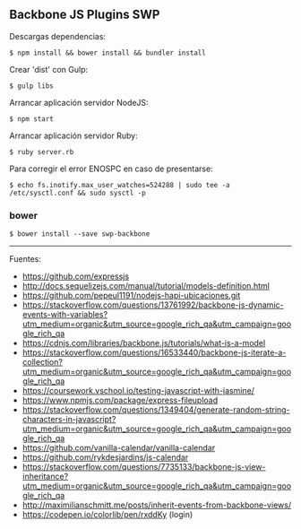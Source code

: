 ## Backbone JS Plugins SWP

Descargas dependencias:

    $ npm install && bower install && bundler install

Crear 'dist' con Gulp:

    $ gulp libs

Arrancar aplicación servidor NodeJS:

    $ npm start

Arrancar aplicación servidor Ruby:

    $ ruby server.rb

Para corregir el error ENOSPC en caso de presentarse:

    $ echo fs.inotify.max_user_watches=524288 | sudo tee -a /etc/sysctl.conf && sudo sysctl -p

### bower

    $ bower install --save swp-backbone

---

Fuentes:

+ https://github.com/expressjs
+ http://docs.sequelizejs.com/manual/tutorial/models-definition.html
+ https://github.com/pepeul1191/nodejs-hapi-ubicaciones.git
+ https://stackoverflow.com/questions/13761992/backbone-js-dynamic-events-with-variables?utm_medium=organic&utm_source=google_rich_qa&utm_campaign=google_rich_qa
+ https://cdnjs.com/libraries/backbone.js/tutorials/what-is-a-model
+ https://stackoverflow.com/questions/16533440/backbone-js-iterate-a-collection?utm_medium=organic&utm_source=google_rich_qa&utm_campaign=google_rich_qa
+ https://coursework.vschool.io/testing-javascript-with-jasmine/
+ https://www.npmjs.com/package/express-fileupload
+ https://stackoverflow.com/questions/1349404/generate-random-string-characters-in-javascript?utm_medium=organic&utm_source=google_rich_qa&utm_campaign=google_rich_qa
+ https://github.com/vanilla-calendar/vanilla-calendar
+ https://github.com/rykdesjardins/js-calendar
+ https://stackoverflow.com/questions/7735133/backbone-js-view-inheritance?utm_medium=organic&utm_source=google_rich_qa&utm_campaign=google_rich_qa
+ http://maximilianschmitt.me/posts/inherit-events-from-backbone-views/
+ https://codepen.io/colorlib/pen/rxddKy (login)
